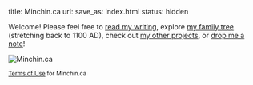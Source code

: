 title: Minchin.ca
url:
save_as: index.html
status: hidden

<!--
<p class="lead" markdown=1>
I aim to be both a **Gentleman** & a **Scholar**.
</p>
-->

Welcome! Please feel free to [read my writing](http://blog.minchin.ca/),
explore [my family tree]({filename}10genhome.md) (stretching back to 1100 AD),
check out [my other projects]({filename}20projects.md), or [drop me a
note]({filename}50contact.md)!

<img src="../images/MinchindotCA.png" alt="Minchin.ca" class="center-block img-responsive" />

<small markdown=1>[Terms of Use]({filename}terms.md) for
Minchin.ca</small>
